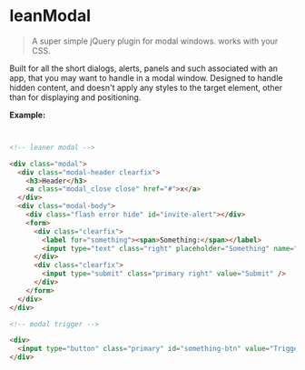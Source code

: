 
# leanModal

> A super simple jQuery plugin for modal windows. works with your CSS.

Built for all the short dialogs, alerts, panels and such associated with an app, that you may want to handle in a modal window. Designed to handle hidden content, and doesn't apply any styles to the target element, other than for displaying and positioning.

**Example:**

```html


<!-- leaner modal -->

<div class="modal">
  <div class="modal-header clearfix">
    <h3>Header</h3>
    <a class="modal_close close" href="#">x</a>
  </div>
  <div class="modal-body">
    <div class="flash error hide" id="invite-alert"></div>
    <form>
      <div class="clearfix">
        <label for="something"><span>Something:</span></label>
        <input type="text" class="right" placeholder="Something" name="something" id="something" />
      </div>
      <div class="clearfix">
        <input type="submit" class="primary right" value="Submit" />
      </div>
    </form>
  </div>
</div>

<!-- modal trigger -->

<div>
  <input type="button" class="primary" id="something-btn" value="Trigger Modal" />
</div>

```